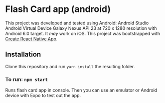 # Flash Card app (android)

This project was developed and tested using Android: Android Studio Android Virtual Device Galaxy Nexus API 23 at 720 x 1280 resolution with Android 6.0 target. It *may* work on iOS.
This project was bootstrapped with [Create React Native App](https://github.com/react-community/create-react-native-app).

## Installation

Clone this repository and run `yarn install` the resulting folder.

### To run: `npm start`

Runs flash card app in console. Then you can use an emulator or Android device with Expo to test out the app.
